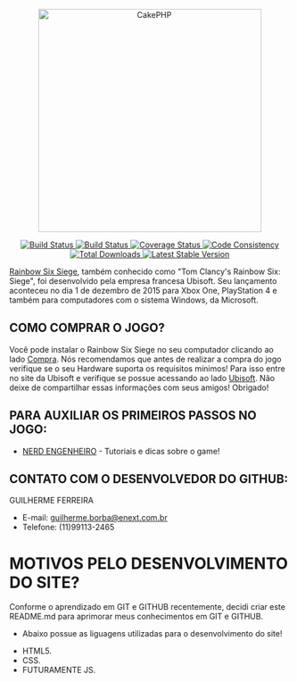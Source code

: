 <p align="center">
  <a href="https://www.ubisoft.com/pt-br/" target="_blank" >
    <img alt="CakePHP" src="https://i.ibb.co/HtCJvMV/LOGO.png" width="400" />
  </a>
</p>
<p align="center">
    <a href="https://travis-ci.org/cakephp/cakephp" target="_blank">
        <img alt="Build Status" src="https://img.shields.io/travis/cakephp/cakephp/master.svg?style=flat-square">
    </a>
    <a href="https://travis-ci.org/cakephp/cakephp" target="_blank">
        <img alt="Build Status" src="https://img.shields.io/travis/cakephp/cakephp/master.svg?style=flat-square">
    </a>
    <a href="https://codecov.io/github/cakephp/cakephp" target="_blank">
        <img alt="Coverage Status" src="https://img.shields.io/codecov/c/github/cakephp/cakephp.svg?style=flat-square">
    </a>
    <a href="https://squizlabs.github.io/PHP_CodeSniffer/analysis/cakephp/cakephp/" target="_blank">
        <img alt="Code Consistency" src="https://squizlabs.github.io/PHP_CodeSniffer/analysis/cakephp/cakephp/grade.svg">
    </a>
    <a href="https://packagist.org/packages/cakephp/cakephp" target="_blank">
        <img alt="Total Downloads" src="https://img.shields.io/packagist/dt/cakephp/cakephp.svg?style=flat-square">
    </a>
    <a href="https://packagist.org/packages/cakephp/cakephp" target="_blank">
        <img alt="Latest Stable Version" src="https://img.shields.io/packagist/v/cakephp/cakephp.svg?style=flat-square&label=stable">
    </a>
</p>

[Rainbow Six Siege](https://www.ubisoft.com/pt-br/game/rainbow-six/siege/), também conhecido 
como "Tom Clancy's Rainbow Six: Siege", foi desenvolvido pela empresa francesa
Ubisoft. Seu lançamento aconteceu no dia 1 de dezembro de 2015 para Xbox One,
PlayStation 4 e também para computadores com o sistema Windows, da Microsoft.

## COMO COMPRAR O JOGO?

Você pode instalar o Rainbow Six Siege no seu computador clicando ao lado
[Compra](https://store.ubi.com/ofertas/tom-clancy-s-rainbow-six-siege/56c494ad88a7e300458b4d5a.html?lang=pt_BR). Nós recomendamos que antes de realizar a compra do jogo verifique se o seu Hardware suporta os requisitos mínimos! Para isso entre no site da Ubisoft e verifique se possue acessando ao lado  [Ubisoft](https://support.ubisoft.com/pt-BR/Faqs/000024358/PC-Requisitos-para-Rainbow-Six-Siege?fallback=es). Não deixe de compartilhar essas informações com seus amigos! Obrigado!


## PARA AUXILIAR OS PRIMEIROS PASSOS NO JOGO:

* [NERD ENGENHEIRO](https://www.youtube.com/channel/UCn2IblmswYnBL62nDDhYjew) - Tutoriais e dicas sobre o game!

## CONTATO COM O DESENVOLVEDOR DO GITHUB: 

GUILHERME FERREIRA 
* E-mail: guilherme.borba@enext.com.br
* Telefone: (11)99113-2465

# MOTIVOS PELO DESENVOLVIMENTO DO SITE?

Conforme o aprendizado em GIT e GITHUB recentemente, decidi criar este README.md para aprimorar meus conhecimentos em GIT e GITHUB.
* Abaixo possue as liguagens utilizadas para o desenvolvimento do site!
- HTML5.
- CSS.
- FUTURAMENTE JS.
